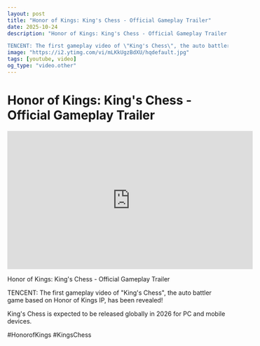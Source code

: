 ```yaml
---
layout: post
title: "Honor of Kings: King's Chess - Official Gameplay Trailer"
date: 2025-10-24
description: "Honor of Kings: King's Chess - Official Gameplay Trailer

TENCENT: The first gameplay video of \"King's Chess\", the auto battler game based on Honor of..."
image: "https://i2.ytimg.com/vi/mLKkUgzBdXU/hqdefault.jpg"
tags: [youtube, video]
og_type: "video.other"
---
```


<script type="application/ld+json">
{
  "@context": "http://schema.org",
  "@type": "VideoObject",
  "name": "Honor of Kings: King's Chess - Official Gameplay Trailer",
  "description": "Honor of Kings: King's Chess - Official Gameplay Trailer\n\nTENCENT: The first gameplay video of \\\"King's Chess\\\", the auto battler game based on Honor of Kings IP, has been revealed!\n\nKing's Chess is expected to be released globally in 2026 for PC and mobile devices.\n\n#HonorofKings #KingsChess",
  "thumbnailUrl": "https://i2.ytimg.com/vi/mLKkUgzBdXU/hqdefault.jpg",
  "uploadDate": "2025-10-24T06:53:41",
  "embedUrl": "https://www.youtube.com/embed/mLKkUgzBdXU",
  "publisher": {
    "@type": "Person",
    "name": "Celo Zaga"
  },
  "mainEntityOfPage": {
    "@type": "WebPage",
    "@id": "https://celozaga.github.io/2025/10/24/honor-of-kings:-king's-chess---official-gameplay-trailer-mLKkUgzBdXU.html"
  },
  "duration": "PT0M0S"
}
</script>

<script type="application/ld+json">
{
  "@context": "http://schema.org",
  "@type": "BlogPosting",
  "headline": "Honor of Kings: King's Chess - Official Gameplay Trailer",
  "image": "https://i2.ytimg.com/vi/mLKkUgzBdXU/hqdefault.jpg",
  "publisher": {
    "@type": "Person",
    "name": "Celo Zaga"
  },
  "url": "https://celozaga.github.io/2025/10/24/honor-of-kings:-king's-chess---official-gameplay-trailer-mLKkUgzBdXU.html",
  "datePublished": "2025-10-24T06:53:41",
  "dateCreated": "2025-10-24T06:53:41",
  "dateModified": "2025-10-24T06:53:41",
  "description": "Honor of Kings: King's Chess - Official Gameplay Trailer\n\nTENCENT: The first gameplay video of \\\"King's Chess\\\", the auto battler game based on Honor of...",
  "author": {
    "@type": "Person",
    "name": "Celo Zaga"
  },
  "mainEntityOfPage": {
    "@type": "WebPage",
    "@id": "https://celozaga.github.io/2025/10/24/honor-of-kings:-king's-chess---official-gameplay-trailer-mLKkUgzBdXU.html"
  }
}
</script>

<h1 class="youtube-post-title">Honor of Kings: King's Chess - Official Gameplay Trailer</h1>

<iframe width="560" height="315" src="https://www.youtube.com/embed/mLKkUgzBdXU" class="youtube-post-embed" frameborder="0" allowfullscreen></iframe>

<p class="youtube-post-description">Honor of Kings: King's Chess - Official Gameplay Trailer

TENCENT: The first gameplay video of "King's Chess", the auto battler game based on Honor of Kings IP, has been revealed!

King's Chess is expected to be released globally in 2026 for PC and mobile devices.

#HonorofKings #KingsChess</p>
